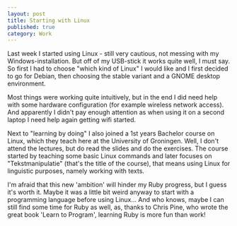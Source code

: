 ```yaml
---
layout: post
title: Starting with Linux
published: true
category: Work
---
```


Last week I started using Linux - still very cautious, not messing with
my Windows-installation. But off of my USB-stick it works quite well,
I must say. So first I had to choose "which kind of Linux" I would like and
I first decided to go for Debian, then choosing the stable variant and
a GNOME desktop environment.

Most things were working quite intuitively, but in the end I did need help
with some hardware configuration (for example wireless network access).
And apparently I didn't pay enough attention as when using it on a second
laptop I need help again getting wifi started.

Next to "learning by doing" I also joined a 1st years Bachelor course on
Linux, which they teach here at the University of Groningen. Well, I don't
attend the lectures, but do read the slides and do the exercises.
The course started by teaching some basic Linux commands and
later focuses on "Tekstmanipulatie" (that's the title of the course),
that means using Linux for linguistic purposes, namely working with texts.

I'm afraid that this new 'ambition' will hinder my Ruby progress,
but I guess it's worth it. Maybe it was a little bit weird anyway to start
with a programming language before using Linux...
And who knows, maybe I can still find some time for Ruby as well, as, thanks
to Chris Pine, who wrote the great book 'Learn to Program', learning Ruby
is more fun than work!
